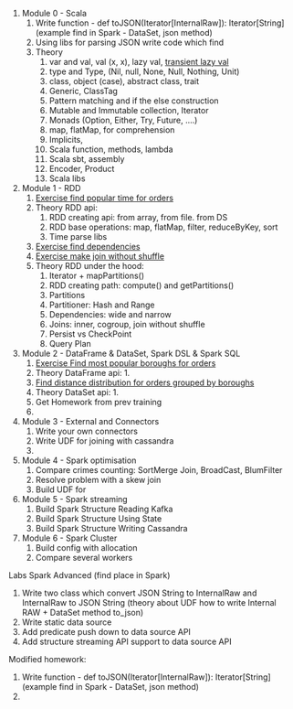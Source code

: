 1. Module 0 - Scala
   1. Write function - def toJSON(Iterator[InternalRaw]): Iterator[String] (example find in Spark - DataSet, json method)
   2. Using libs for parsing JSON write code which find 
   3. Theory
      1. var and val, val (x, x), lazy val, [transient lazy val](http://fdahms.com/2015/10/14/scala-and-the-transient-lazy-val-pattern/)
      2. type and Type, (Nil, null, None, Null, Nothing, Unit)
      3. class, object (case), abstract class, trait  
      4. Generic, ClassTag
      5. Pattern matching and if the else construction
      6. Mutable and Immutable collection, Iterator
      7. Monads (Option, Either, Try, Future, ....)
      8. map, flatMap, for comprehension
      9. Implicits,
      10. Scala function, methods, lambda
      11. Scala sbt, assembly
      12. Encoder, Product
      13. Scala libs
2. Module 1 - RDD
    1. [Exercise find popular time for orders](src/main/scala/ch3batch/lowlevel/DemoRDD.scala)
    2. Theory RDD api:
       1. RDD creating api: from array, from file. from DS
       2. RDD base operations: map, flatMap, filter, reduceByKey, sort 
       3. Time parse libs
    3. [Exercise find dependencies](src/main/scala/ch3batch/lowlevel/FindDependencies.scala)
    4. [Exercise make join without shuffle](src/main/scala/ch3batch/lowlevel/Join.scala)
    5. Theory RDD under the hood:
       1. Iterator + mapPartitions()
       2. RDD creating path: compute() and getPartitions()
       3. Partitions
       4. Partitioner: Hash and Range
       5. Dependencies: wide and narrow
       6. Joins: inner, cogroup, join without shuffle
       7. Persist vs CheckPoint
       8. Query Plan
3. Module 2 - DataFrame & DataSet, Spark DSL & Spark SQL 
    1. [Exercise Find most popular boroughs for orders](src/main/scala/ch3batch/highlevel/DemoDataFrame.scala)
    2. Theory DataFrame api:
       1. 
    3. [Find distance distribution for orders grouped by boroughs](src/main/scala/ch3batch/highlevel/DemoDataSet.scala)
    4. Theory DataSet api:
       1. 
    5. Get Homework from prev training
    6. 
4. Module 3 - External and Connectors
    1. Write your own connectors
    2. Write UDF for joining with cassandra
    3. 
5. Module 4 - Spark optimisation
    1. Compare crimes counting: SortMerge Join, BroadCast, BlumFilter
    2. Resolve problem with a skew join
    3. Build UDF for 
6. Module 5 - Spark streaming
    1. Build Spark Structure Reading Kafka
    2. Build Spark Structure Using State
    3. Build Spark Structure Writing Cassandra
7. Module 6 - Spark Cluster
    1. Build config with allocation
    2. Compare several workers






Labs Spark Advanced (find place in Spark)
1. Write two class which convert JSON String to InternalRaw and InternalRaw to JSON String (theory about UDF how to write Internal RAW + DataSet method to_json)
2. Write static data source
3. Add predicate push down to data source API
4. Add structure streaming API support to data source API

Modified homework:
1. Write function - def toJSON(Iterator[InternalRaw]): Iterator[String] (example find in Spark - DataSet, json method)
2. 